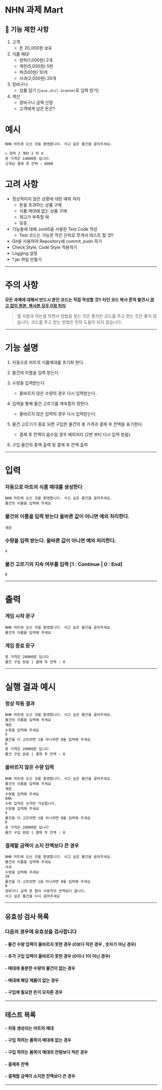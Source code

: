 # NHN 과제 Mart

## 🚀 기능 제한 사항

1. 고객
    - 돈 20_000원 보유
2. 식품 매대
    - 양파(1,000원) 2개
    - 계란(5,000원) 5판
    - 파(500원) 10개
    - 사과(2,000원) 20개
3. 장바구니
    - 상품 담기 (`java.util.Scanner`로 입력 받기)
4. 계산
    - 장바구니 금액 산정
    - 고객에게 남은 돈은?

# 예시

```console
NHN 마트에 오신 것을 환영합니다. 사고 싶은 물건을 골라주세요.

> 양파 2 계란 2 파 4
총 가격은 14000원 입니다.
고객님 결제 후 잔액 : 6000
```

# 고려 사항

- 정상적이지 않은 상황에 대한 예외 처리
    - 돈을 초과하는 상품 구매
    - 식품 매대에 없는 상품 구매
    - 재고가 부족할 때
    - 등등
- 기능들에 대해 Junit5을 사용한 Test Code 작성
    - Test 코드는 가능한 작은 단위로 쪼개서 테스트 할 것!!
- Git을 사용하여 Repository에 commit, push 하기
- Check Style, Code Style 적용하기
- Logging 설정
- *.jar 파일 만들기

---

# 주의 사항

**모든 과제에 대해서 반드시 본인 코드는 직접 작성할 것!! 타인 코드 복사 흔적 발견시 <u>경고 없이 원본, 복사본 모두 0점 처리</u>**

> 옆 사람과 의논을 하면서 방법을 찾는 것은 좋지만 코드를 주고 받는 것은 좋지 않습니다. 코드를 주고 받는 방법은 전혀 도움이 되지 않습니다.
---

# 기능 설명

1. 자동으로 마트의 식품매대를 초기화 한다.


2. 물건의 이름을 입력 받는다


3. 수량을 입력받는다
    - 올바르지 않은 수량의 경우 다시 입력받는다 .


4. 입력을 통해 물건 고르기를 계속할지 정한다.
    - 올바르지 않은 입력의 경우 다시 입력받는다.

5. 물건 고르기가 종료 되면 구입한 물건의 총 가격과 결제 후 잔액을 표기한다.
    - 결제 후 잔액이 음수일 경우 예외처리 (2번 부터 다시 입력 받음)
6. 구입 물건의 총액 출력 및 결제 후 잔액 출력

---

# 입력

### 자동으로 마트의 식품 매대를 생성한다

```
NHN 마트에 오신 것을 환영합니다. 사고 싶은 물건을 골라주세요.
물건의 이름을 입력해 주세요 
```

### 물건의 이름을 입력 받는다 올바른 값이 아니면 예외 처리한다.

```
계란
```

### 수량을 입력 받는다. 올바른 값이 아니면 예외 처리한다.

```
4
```

### 물건 고르기의 지속 여부를 입력 [1 : Continue | 0 : End]

~~~
0
~~~

---

# 출력

### 게임 시작 문구

```
NHN 마트에 오신 것을 환영합니다. 사고 싶은 물건을 골라주세요.
물건의 이름을 입력해 주세요 
```

### 게임 종료 문구

```
총 가격은 20000원 입니다
물건 구입 완료 | 결제 후 잔액 : 0
```

---

# 실행 결과 예시

### 정상 작동 결과

```
NHN 마트에 오신 것을 환영합니다. 사고 싶은 물건을 골라주세요.
물건의 이름을 입력해 주세요 
계란
수량을 입력해 주세요 
4
물건을 더 고르려면 1을 아니라면 0을 입력해 주세요
0
총 가격은 20000원 입니다
물건 구입 완료 | 결제 후 잔액 : 0
```

### 올바르지 않은 수량 입력

```
NHN 마트에 오신 것을 환영합니다. 사고 싶은 물건을 골라주세요.
물건의 이름을 입력해 주세요 
계란
수량을 입력해 주세요 
AAA
수량 입력은 숫자만 가능합니다.
수량을 입력해 주세요 
4
물건을 더 고르려면 1을 아니라면 0을 입력해 주세요
0
총 가격은 20000원 입니다
물건 구입 완료 | 결제 후 잔액 : 0
```

### 결제할 금액이 소지 잔액보다 큰 경우

```
NHN 마트에 오신 것을 환영합니다. 사고 싶은 물건을 골라주세요.
물건의 이름을 입력해 주세요 
사과
수량을 입력해 주세요 
20
물건을 더 고르려면 1을 아니라면 0을 입력해 주세요
0
장바구니 금액 총 합이 사용자의 잔액보다 큽니다.
사고 싶은 물건을 다시 골라주세요
```

---

## 유효성 검사 목록

### 다음의 경우에 유효성을 검사합니다

#### - 물건 수량 입력이 올바르지 못한 경우 (0보다 작은 경우 , 숫자가 아닌 경우)

#### - 추가 구입 입력이 올바르지 못한 경우 (0이나 1이 아닌 경우)

#### - 매대에 충분한 수량의 물건이 없는 경우

#### - 매대에 해당 제품이 없는 경우

#### - 구입에 필요한 돈이 모자른 경우

---

## 테스트 목록

#### - 자동 생성되는 마트의 매대

#### - 구입 하려는 품목이 매대에 없는 경우

#### - 구입 하려는 품목이 매대의 잔량보다 적은 경우

#### - 결제후 잔액

#### - 결제할 금액이 소지한 잔액보다 큰 경우

---